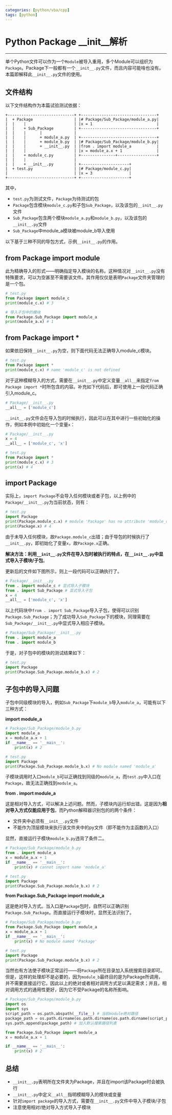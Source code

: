 ```yaml
---
categories: [python/vba/cpp]
tags: [python]
---
```


# Python Package __init__解析


---

单个Python文件可以作为一个`Module`被导入重用，多个Module可以组织为`Package`。Package下一般都有一个`__init__.py`文件，而且内容可能啥也没有。本篇即解释此`__init__.py`文件的使用。

## 文件结构

以下文件结构作为本篇试验测试依据：


    +-----------------------------+ +---------------------------------+
    |  + Package                  | |# Package/Sub_Package/module_a.py|
    |  |    |                     | |x = 1                            |
    |  |    + Sub_Package         | +---------------------------------+
    |  |    |      |              |
    |  |    |      + module_a.py  | +---------------------------------+
    |  |    |      + module_b.py  | |# Package/Sub_Package/module_b.py|
    |  |    |      + __init__.py  | |from . import module_a           |
    |  |    |                     | |x = module_a.x + 1               |
    |  |    + module_c.py         | +---------------+-----------------+
    |  |    |                     |
    |  |    + __init__.py         | +---------------------+
    |  + test.py                  | |# Package/module_c.py|
    |                             | |x = 3                |
    +-----------------------------+ +---------------------+


其中，

- `test.py`为测试文件，`Package`为待测试的包
- `Package`包含模块`module_c.py`和子包`Sub_Package`，以及该包的`__init__.py`文件
- `Sub_Package`包含两个模块`module_a.py`和`module_b.py`，以及该包的`__init__.py`文件
- `Sub_Package`中module_a模块被module_b导入使用

以下基于三种不同的导包方式，示例`__init__.py`的作用。

## from Package import module

此为精确导入的形式——明确指定导入模块的名称。这种情况对`__init__.py`没有特殊要求，可以为空甚至不需要该文件。其作用仅仅是表明`Package`文件夹管理的是一个包。

```python
# test.py
from Package import module_c
print(module_c.x) # 3

# 导入子包中的模块
from Package.Sub_Package import module_a
print(module_a.x) # 1
```

## from Package import *

如果依旧保持`__init__.py`为空，则下面代码无法正确导入module_c模块。

```python
# test.py
from Package import *
print(module_c.x) # name 'module_c' is not defined
```

对于这种模糊导入的方式，需要在`__init__.py`中定义变量`__all__`来指定`from Package import *`时所包含的内容。补充如下代码后，即可使用上一段代码正确引入module_c。

```python
# Package/__init__.py
__all__ = ['module_c']
```

`__init__.py`文件会在导入包的时候执行，因此可以在其中进行一些初始化的操作，例如本例中初始化一个变量`x`：

```python
# Package/__init__.py
x = 4
__all__ = ['module_c', 'x']
```

```python
# test.py
from Package import *
print(module_c.x) # 3
print(x) # 4
```
## import Package

实际上，`import Package`不会导入任何模块或者子包，以上例中的`Package/__init__.py`为当前状态，则有：

```python
# test.py
import Package
print(Package.module_c.x) # module 'Package' has no attribute 'module_c'
print(Package.x) # 4
```

由于未导入任何模块，故`Package.module_c`出错；由于导包的时候执行了`__init__.py`，即初始化了变量`x`，故`Package.x`正确。

**解决方法：利用`__init__.py`文件在导入包时被执行的特点，在`__init__.py`中显式导入子模块/子包**。

更新后的文件如下图所示，则上一段代码可以正确执行了。

```python
# Package/__init__.py
from . import module_c # 显式导入子模块
from . import Sub_Package # 显式导入子包
x = 4
__all__ = ['module_c', 'x']
```

以上代码块中`from . import Sub_Package`导入子包，使得可以识别`Package.Sub_Package`；为了成功导入`Sub_Package`下的模块，同理需要在`Sub_Package/__init__.py`中显式导入相应子模块。

```python
# Package/Sub_Package/__init__.py
from . import module_a
from . import module_b
```

于是，对子包中的模块的测试结果如下：

```python
# test.py
import Package
print(Package.Sub_Package.module_b.x) # 2
```

## 子包中的导入问题

子包中同级模块的导入，例如`Sub_Package`下`module_b`导入`module_a`，可能有以下三种方式：

**import module_a**

```python
# Package/Sub_Package/module_b.py
import module_a
x = module_a.x + 1
if __name__ == '__main__':
    print(x) # 2

# test.py
import Package
print(Package.Sub_Package.module_b.x) # No module named 'module_a'
```

子模块调用时入口`module_b`可以正确找到同级的`module_a`，而`test.py`中入口在`Package`，故无法正确找到`module_a`。

**from . import module_a**

这是相对导入方式，可以解决上述问题。然而，子模块内运行却出错。这是因为**相对导入方式仅能应用于包**，而Python解释器识别包的的两个条件：
- 文件夹中必须有`__init__.py`文件
- 不能作为顶层模块来执行该文件夹中的py文件（即不能作为主函数的入口）

显然，直接运行子模块`module_b.py`违背了条件二。

```python
# Package/Sub_Package/module_b.py
from . import module_a
x = module_a.x + 1
if __name__ == '__main__':
    print(x) # cannot import name 'module_a'

# test.py
import Package
print(Package.Sub_Package.module_b.x) # 2
```

**from Package.Sub_Package import module_a**

这是绝对导入方式。当入口是`Package`包时，自然可以正确识别`Package.Sub_Package`。而直接运行子模块时，显然无法识别了。

```python
# Package/Sub_Package/module_b.py
from Package.Sub_Package import module_a
x = module_a.x + 1
if __name__ == '__main__':
    print(x) # No module named 'Package'

# test.py
import Package
print(Package.Sub_Package.module_b.x) # 2
```

当然也有方法使子模块正常运行——将`Package`所在目录加入系统搜索目录即可。但是，这样的处理却不是必要的，因为`module_b`最终目的是为Package所调用，并不需要直接运行它。因此以上的绝对或者相对调用方式足以满足需求；并且，相对调用方式的通用性更好，因为它不受Package的名称所影响。

```python
# Package/Sub_Package/module_b.py
import os
import sys
script_path = os.path.abspath(__file__) # 当前module绝对路径
package_path = os.path.dirname(os.path.dirname(os.path.dirname(script_path))) # 上三级路径，即Package的父目录
sys.path.append(package_path) # 加入默认搜索路径列表

from Package.Sub_Package import module_a
x = module_a.x + 1

if __name__ == '__main__':
    print(x) # 2
```

## 总结

- `__init__.py`表明所在文件夹为Package，并且在import该Package时会被执行
- `__init__.py`中定义`__all__`指明模糊导入的模块或变量
- 针对`import package`的导入方式，需要在`__init__.py`文件中导入子模块/子包
- 注意使用相对/绝对导入方式导入子模块 